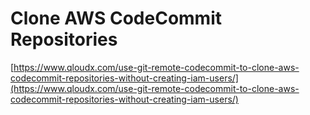 # Clone AWS CodeCommit Repositories

[https://www.qloudx.com/use-git-remote-codecommit-to-clone-aws-codecommit-repositories-without-creating-iam-users/](https://www.qloudx.com/use-git-remote-codecommit-to-clone-aws-codecommit-repositories-without-creating-iam-users/)
